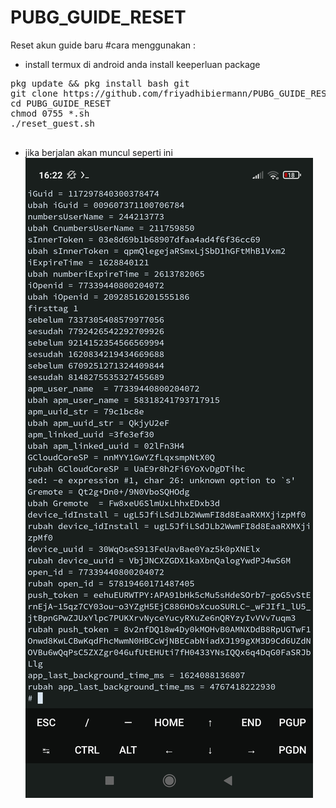 # PUBG_GUIDE_RESET
Reset akun guide baru
#cara menggunakan :
- install termux di android anda 
install keeperluan package 
<pre>
pkg update && pkg install bash git 
git clone https://github.com/friyadhibiermann/PUBG_GUIDE_RESET
cd PUBG_GUIDE_RESET
chmod 0755 *.sh 
./reset_guest.sh

</pre>
- jika berjalan akan muncul seperti ini <br>
![alt text](https://github.com/friyadhibiermann/PUBG_GUIDE_RESET/blob/master/Pubgguidereset.jpg)
